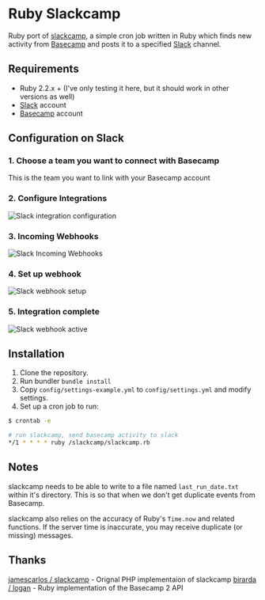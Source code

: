 # Ruby Slackcamp

Ruby port of [slackcamp](https://github.com/jamescarlos/slackcamp), a simple cron job written in Ruby which finds new activity from [Basecamp](http://basecamp.com) and posts it to a specified [Slack](http://slack.com) channel.

## Requirements
- Ruby 2.2.x + (I've only testing it here, but it should work in other versions as well)
- [Slack](http://slack.com) account
- [Basecamp](http://basecamp.com) account

## Configuration on Slack

### 1. Choose a team you want to connect with Basecamp
This is the team you want to link with your Basecamp account

### 2. Configure Integrations

![Slack integration configuration](http://plopster.blob.core.windows.net/slackcamp/slack_configure_integrations.png)

### 3. Incoming Webhooks

![Slack Incoming Webhooks](http://plopster.blob.core.windows.net/slackcamp/slack_webhooks.png)

### 4. Set up webhook

![Slack webhook setup](http://plopster.blob.core.windows.net/slackcamp/slack_webhook_setup.png?123)

### 5. Integration complete

![Slack webhook active](http://plopster.blob.core.windows.net/slackcamp/slack_integration_complete.png)

## Installation
1. Clone the repository.
2. Run bundler `bundle install`
3. Copy `config/settings-example.yml` to `config/settings.yml` and modify settings.
4. Set up a cron job to run:

```bash
$ crontab -e

# run slackcamp, send basecamp activity to slack
*/1 * * * * ruby /slackcamp/slackcamp.rb
```

## Notes
slackcamp needs to be able to write to a file named `last_run_date.txt` within it's directory. This is so that when we don't get duplicate events from Basecamp.

slackcamp also relies on the accuracy of Ruby's `Time.now` and related functions. If the server time is inaccurate, you may receive duplicate (or missing) messages.

## Thanks
[jamescarlos / slackcamp](https://github.com/jamescarlos/slackcamp) - Orignal PHP implementaion of slackcamp
[birarda / logan](https://github.com/birarda/logan) - Ruby implementation of the Basecamp 2 API

